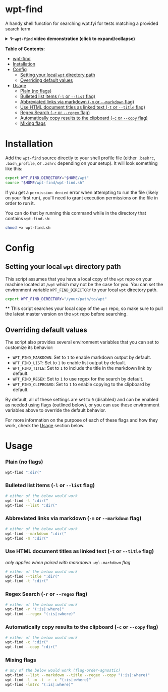 # wpt-find
A handy shell function for searching wpt.fyi for tests matching a provided search term

<details><summary><b>✨ <code>wpt-find</code> video demonstration (click to expand/collapse)</b></summary><br />

> 🛈 I sped up the search time in this screen recording for demonstration purposes. Most searches clock in at around 10-20s per search, depending on any regex complexity and if you are scraping titles from the results (multiplied by the result count).

https://github.com/brandonmcconnell/wpt-find/assets/5913254/483a7e1d-15fd-4c7c-b835-60cb341b1ec9

</details>

**Table of Contents:**

- [wpt-find](#wpt-find)
- [Installation](#installation)
- [Config](#config)
  - [Setting your local `wpt` directory path](#setting-your-local-wpt-directory-path)
  - [Overriding default values](#overriding-default-values)
- [Usage](#usage)
    - [Plain (no flags)](#plain-no-flags)
    - [Bulleted list items (`-l` or `--list` flag)](#bulleted-list-items--l-or---list-flag)
    - [Abbreviated links via markdown (`-m` or `--markdown` flag)](#abbreviated-links-via-markdown--m-or---markdown-flag)
    - [Use HTML document titles as linked text (`-t` or `--title` flag)](#use-html-document-titles-as-linked-text--t-or---title-flag)
    - [Regex Search (`-r` or `--regex` flag)](#regex-search--r-or---regex-flag)
    - [Automatically copy results to the clipboard (`-c` or `--copy` flag)](#automatically-copy-results-to-the-clipboard--c-or---copy-flag)
    - [Mixing flags](#mixing-flags)


# Installation

Add the `wpt-find` source directly to your shell profile file (either `.bashrc`, `.bash_profile`, or `.zshrc` depending on your setup). It will look something like this:

```bash
export WPT_FIND_DIRECTORY="$HOME/wpt"
source "$HOME/wpt-find/wpt-find.sh"
```

If you get a `permission denied` error when attempting to run the file (likely on your first run), you'll need to grant execution permissions on the file in order to run it.

You can do that by running this command while in the directory that contains `wpt-find.sh`:

```bash
chmod +x wpt-find.sh
```

# Config

## Setting your local `wpt` directory path

This script assumes that you have a local copy of the `wpt` repo on your machine located at `/wpt` which may not be the case for you. You can set the environment variable `WPT_FIND_DIRECTORY` to your local `wpt` directory path.

```bash
export WPT_FIND_DIRECTORY="/your/path/to/wpt"
```

** This script searches your local copy of the `wpt` repo, so make sure to pull the latest master version on the `wpt` repo before searching.

## Overriding default values

The script also provides several environment variables that you can set to customize its behavior:

- `WPT_FIND_MARKDOWN`: Set to `1` to enable markdown output by default.
- `WPT_FIND_LIST`: Set to `1` to enable list output by default.
- `WPT_FIND_TITLE`: Set to `1` to include the title in the markdown link by default.
- `WPT_FIND_REGEX`: Set to `1` to use regex for the search by default.
- `WPT_FIND_CLIPBOARD`: Set to `1` to enable copying to the clipboard by default.

By default, all of these settings are set to `0` (disabled) and can be enabled as needed using flags (outlined below), or you can use these environment variables above to override the default behavior.

For more information on the purpose of each of these flags and how they work, check the [Usage](#usage) section below.

# Usage

### Plain (no flags)

```bash
wpt-find ":dir("
```

### Bulleted list items (`-l` or `--list` flag)

```bash
# either of the below would work
wpt-find -l ":dir("
wpt-find --list ":dir("
```

### Abbreviated links via markdown (`-m` or `--markdown` flag)

```bash
# either of the below would work
wpt-find --markdown ":dir("
wpt-find -m ":dir("
```

### Use HTML document titles as linked text (`-t` or `--title` flag)

_only applies when paired with markdown `-m`/`--markdown` flag_

```bash
# either of the below would work
wpt-find --title ":dir("
wpt-find -t ":dir("
```

### Regex Search (`-r` or `--regex` flag)

```bash
# either of the below would work
wpt-find -r "(:is|:where)"
wpt-find --regex "(:is|:where)"
```

### Automatically copy results to the clipboard (`-c` or `--copy` flag)

```bash
# either of the below would work
wpt-find -c ":dir("
wpt-find --copy ":dir("
```

### Mixing flags

```bash
# any of the below would work (flag-order-agnostic)
wpt-find --list --markdown --title --regex --copy "(:is|:where)"
wpt-find -l -m -t -r -c "(:is|:where)"
wpt-find -lmtrc "(:is|:where)"
```

